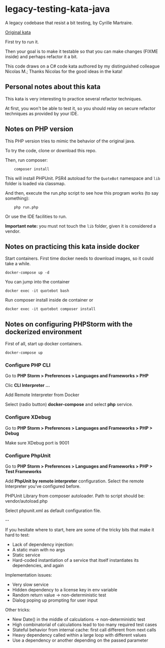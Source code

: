 legacy-testing-kata-java
===

A legacy codebase that resist a bit testing, by Cyrille Martraire.

[Original kata](https://github.com/cyriux/legacy-testing-kata-java)

First try to run it.

Then your goal is to make it testable so that you can make changes (FIXME inside) and perhaps refactor it a bit.

This code draws on a C# code kata authored by my distinguished colleague Nicolas M.; Thanks Nicolas for the good ideas in the kata!

## Personal notes about this kata

This kata is very interesting to practice several refactor techniques. 

At first, you won't be able to test it, so you should relay on secure refactor techniques as provided by your IDE.

## Notes on PHP version

This PHP version tries to mimic the behavior of the original java.

To try the code, clone or download this repo.

Then, run composer:

```
    composer install
```

This will install PHPUnit. PSR4 autoload for the `QuoteBot` namespace and `lib` folder is loaded via classmap.

And then, execute the run.php script to see how this program works (to say something):

```
    php run.php
```

Or use the IDE facilities to run.

**Important note:** you must not touch the `lib` folder, given it is considered a vendor. 

## Notes on practicing this kata inside docker

Start containers. First time docker needs to download images, so it could take a while.

```
docker-compose up -d
```

You can jump into the container

```
docker exec -it quotebot bash
```

Run composer install inside de container or 

```
docker exec -it quotebot composer install
```

## Notes on configuring PHPStorm with the dockerized environment

First of all, start up docker containers.

```
docker-compose up
```

### Configure PHP CLI

Go to **PHP Storm > Preferences > Languages and Frameworks > PHP**

Clic **CLI Interpreter …**

Add Remote Interpreter from Docker

Select (radio button) **docker-compose** and select **php** service.

### Configure XDebug

Go to **PHP Storm > Preferences > Languages and Frameworks > PHP > Debug**

Make sure XDebug port is 9001

### Configure PhpUnit

Go to **PHP Storm > Preferences > Languages and Frameworks > PHP > Test Frameworks**

Add **PhpUnit by remote interpreter** configuration. Select the remote Interpreter you've configured before.

PHPUnit Library from composer autoloader. Path to script should be: vendor/autoload.php

Select phpunit.xml as default configuration file.



--

If you hesitate where to start, here are some of the tricky bits that make it hard to test:

* Lack of dependency injection:
* A static main with no args
* Static service
* Hard-coded instantiation of a service that itself instantiates its dependencies, and again

Implementation issues:

* Very slow service
* Hidden dependency to a license key in env variable
* Random return value -> non-deterministic test
* Dialog poping up prompting for user input

Other tricks:

* New Date() in the middle of calculations -> non-deterministic test
* High combinatorial of calculations lead to too many required test cases
* Stateful behavior from internal cache: first call different from next calls
* Heavy dependency called within a large loop with different values
* Use a dependency or another depending on the passed parameter
